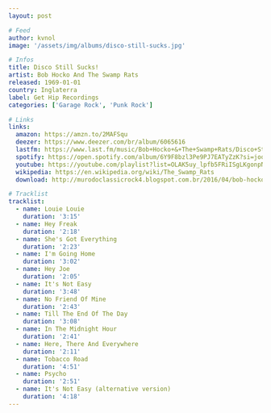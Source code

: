 ```yaml
---
layout: post

# Feed
author: kvnol
image: '/assets/img/albums/disco-still-sucks.jpg'

# Infos
title: Disco Still Sucks!
artist: Bob Hocko And The Swamp Rats
released: 1969-01-01
country: Inglaterra
label: Get Hip Recordings
categories: ['Garage Rock', 'Punk Rock']

# Links
links:
  amazon: https://amzn.to/2MAFSqu
  deezer: https://www.deezer.com/br/album/6065616
  lastfm: https://www.last.fm/music/Bob+Hocko+&+The+Swamp+Rats/Disco+Still+Sucks!
  spotify: https://open.spotify.com/album/6Y9F8bzl3Pe9PJ7EATyZzK?si=joq7D-gTSN2mmLLuYR1CQw
  youtube: https://youtube.com/playlist?list=OLAK5uy_lpfb5FRiISgLKgonpNVZjlHJ_UbeeVN3U
  wikipedia: https://en.wikipedia.org/wiki/The_Swamp_Rats
  download: http://murodoclassicrock4.blogspot.com.br/2016/04/bob-hocko-and-swamp-rats-disco-still.html

# Tracklist
tracklist:
  - name: Louie Louie
    duration: '3:15'
  - name: Hey Freak
    duration: '2:18'
  - name: She's Got Everything
    duration: '2:23'
  - name: I'm Going Home
    duration: '3:02'
  - name: Hey Joe
    duration: '2:05'
  - name: It's Not Easy
    duration: '3:48'
  - name: No Friend Of Mine
    duration: '2:43'
  - name: Till The End Of The Day
    duration: '3:08'
  - name: In The Midnight Hour
    duration: '2:41'
  - name: Here, There And Everywhere
    duration: '2:11'
  - name: Tobacco Road
    duration: '4:51'
  - name: Psycho
    duration: '2:51'
  - name: It's Not Easy (alternative version)
    duration: '4:18'
---
```

